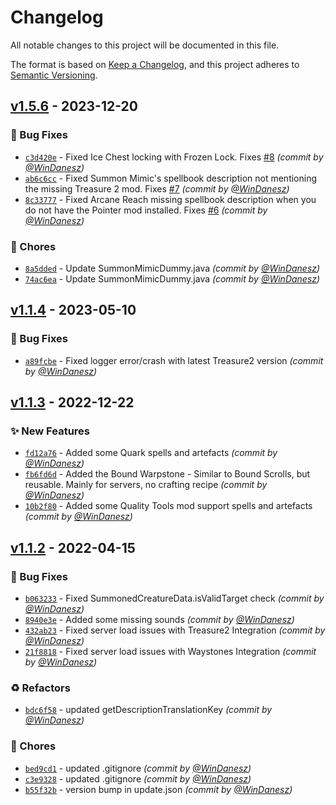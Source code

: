 # Changelog
All notable changes to this project will be documented in this file.

The format is based on [Keep a Changelog](https://keepachangelog.com/en/1.0.0/),
and this project adheres to [Semantic Versioning](https://semver.org/spec/v2.0.0.html).

## [v1.5.6] - 2023-12-20
### :bug: Bug Fixes
- [`c3d420e`](https://github.com/WinDanesz/SpellBundle/commit/c3d420ecaf3471ae0f841aeba9b31364b7ff2cbf) - Fixed Ice Chest locking with Frozen Lock. Fixes [#8](https://github.com/WinDanesz/SpellBundle/pull/8) *(commit by [@WinDanesz](https://github.com/WinDanesz))*
- [`ab6c6cc`](https://github.com/WinDanesz/SpellBundle/commit/ab6c6cc4edc57d7d276f68c61b01b309a34e94d1) - Fixed Summon Mimic's spellbook description not mentioning the missing Treasure 2 mod. Fixes [#7](https://github.com/WinDanesz/SpellBundle/pull/7) *(commit by [@WinDanesz](https://github.com/WinDanesz))*
- [`8c33777`](https://github.com/WinDanesz/SpellBundle/commit/8c33777b683f3c3266e4d01799c6296ef9085768) - Fixed Arcane Reach missing spellbook description when you do not have the Pointer mod installed. Fixes [#6](https://github.com/WinDanesz/SpellBundle/pull/6) *(commit by [@WinDanesz](https://github.com/WinDanesz))*

### :wrench: Chores
- [`8a5dded`](https://github.com/WinDanesz/SpellBundle/commit/8a5ddedd5c316fda56e58c6d38edc6462e5bd5c8) - Update SummonMimicDummy.java *(commit by [@WinDanesz](https://github.com/WinDanesz))*
- [`74ac6ea`](https://github.com/WinDanesz/SpellBundle/commit/74ac6ea8ece480150a256ddc91e282df28269e80) - Update SummonMimicDummy.java *(commit by [@WinDanesz](https://github.com/WinDanesz))*


## [v1.1.4] - 2023-05-10
### :bug: Bug Fixes
- [`a89fcbe`](https://github.com/WinDanesz/SpellBundle/commit/a89fcbeaefd815066c34f6176d5f6b9b6485d7ea) - Fixed logger error/crash with latest Treasure2 version *(commit by [@WinDanesz](https://github.com/WinDanesz))*


## [v1.1.3] - 2022-12-22
### :sparkles: New Features
- [`fd12a76`](https://github.com/WinDanesz/SpellBundle/commit/fd12a76f01e7e8f422408e7bc569791102889736) - Added some Quark spells and artefacts *(commit by [@WinDanesz](https://github.com/WinDanesz))*
- [`fb6fd6d`](https://github.com/WinDanesz/SpellBundle/commit/fb6fd6db09a68bcd4f4697ec6ddbea582943f7b8) - Added the Bound Warpstone - Similar to Bound Scrolls, but reusable. Mainly for servers, no crafting recipe *(commit by [@WinDanesz](https://github.com/WinDanesz))*
- [`10b2f80`](https://github.com/WinDanesz/SpellBundle/commit/10b2f80f5a5118d280f3e5eeb59ab8b2ac19d2a4) - Added some Quality Tools mod support spells and artefacts *(commit by [@WinDanesz](https://github.com/WinDanesz))*


## [v1.1.2] - 2022-04-15
### :bug: Bug Fixes
- [`b063233`](https://github.com/WinDanesz/SpellBundle/commit/b063233dc5e452295033975d6722f6a4b9aee3d6) - Fixed SummonedCreatureData.isValidTarget check *(commit by [@WinDanesz](https://github.com/WinDanesz))*
- [`8940e3e`](https://github.com/WinDanesz/SpellBundle/commit/8940e3e9bbda68b4e0e61f44b819dc0c55eb75bf) - Added some missing sounds *(commit by [@WinDanesz](https://github.com/WinDanesz))*
- [`432ab23`](https://github.com/WinDanesz/SpellBundle/commit/432ab23d795a8296b24b7e55cb17c79e31f1f1ab) - Fixed server load issues with Treasure2 Integration *(commit by [@WinDanesz](https://github.com/WinDanesz))*
- [`21f8818`](https://github.com/WinDanesz/SpellBundle/commit/21f8818c6cb2696ee3db7e48f6f89455d0cf6910) - Fixed server load issues with Waystones Integration *(commit by [@WinDanesz](https://github.com/WinDanesz))*

### :recycle: Refactors
- [`bdc6f58`](https://github.com/WinDanesz/SpellBundle/commit/bdc6f58fb27fbad606c7581f1e60edbb4a701ffa) - updated getDescriptionTranslationKey *(commit by [@WinDanesz](https://github.com/WinDanesz))*

### :wrench: Chores
- [`bed9cd1`](https://github.com/WinDanesz/SpellBundle/commit/bed9cd1417fd8439de0151df888c05871ddc4cb8) - updated .gitignore *(commit by [@WinDanesz](https://github.com/WinDanesz))*
- [`c3e9328`](https://github.com/WinDanesz/SpellBundle/commit/c3e93284620bebb03789bfb10d936461e656f136) - updated .gitignore *(commit by [@WinDanesz](https://github.com/WinDanesz))*
- [`b55f32b`](https://github.com/WinDanesz/SpellBundle/commit/b55f32b44f62132f7757390f9f1c8b16a399f532) - version bump in update.json *(commit by [@WinDanesz](https://github.com/WinDanesz))*


[v1.1.2]: https://github.com/WinDanesz/SpellBundle/compare/v1.1.1...v1.1.2
[v1.1.3]: https://github.com/WinDanesz/SpellBundle/compare/v1.1.2...v1.1.3
[v1.1.4]: https://github.com/WinDanesz/SpellBundle/compare/v1.1.3...v1.1.4
[v1.5.6]: https://github.com/WinDanesz/SpellBundle/compare/v1.1.5...v1.5.6